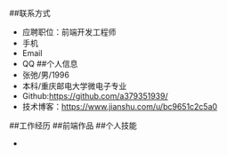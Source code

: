 
##联系方式
- 应聘职位：前端开发工程师
- 手机
- Email
- QQ
##个人信息
- 张弛/男/1996
- 本科/重庆邮电大学微电子专业
- Github:https://github.com/a379351939/
- 技术博客：https://www.jianshu.com/u/bc9651c2c5a0

##工作经历
##前端作品
##个人技能



-

